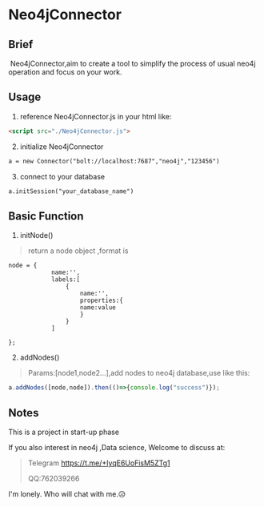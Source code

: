 # Neo4jConnector

## Brief

​	Neo4jConnector,aim to create a tool to simplify the process of usual neo4j operation and focus on your work.

## Usage

1. reference Neo4jConnector.js in your html like:

```html
<script src="./Neo4jConnector.js">
```

2. initialize Neo4jConnector

```html
a = new Connector("bolt://localhost:7687","neo4j","123456")
```

3. connect to your database

```html
a.initSession("your_database_name")
```

## Basic Function

1. initNode()

> return a node object ,format is

```
node = {
			name:'',
			labels:[
				{
                    name:'',
                    properties:{
                    name:value
                    }
				}
			]
			
};
```

2. addNodes()

> Params:[node1,node2...],add nodes to neo4j database,use like this:

```js
a.addNodes([node,node]).then(()=>{console.log("success")});
```

## Notes

This is a project in start-up phase



If you also interest in neo4j ,Data science, Welcome to discuss at:

> Telegram https://t.me/+IyqE6UoFisM5ZTg1
>
> QQ:762039266

I'm lonely. Who will chat with me.😥